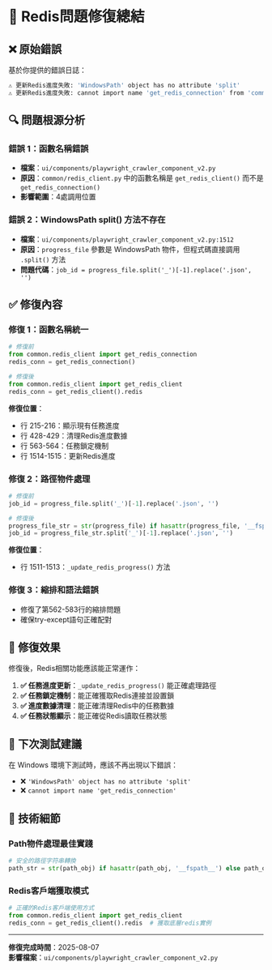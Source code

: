 # 🔧 Redis問題修復總結

## ❌ **原始錯誤**

基於你提供的錯誤日誌：

```bash
⚠️ 更新Redis進度失敗: 'WindowsPath' object has no attribute 'split'
⚠️ 更新Redis進度失敗: cannot import name 'get_redis_connection' from 'common.redis_client'
```

## 🔍 **問題根源分析**

### **錯誤 1：函數名稱錯誤**
- **檔案**：`ui/components/playwright_crawler_component_v2.py`
- **原因**：`common/redis_client.py` 中的函數名稱是 `get_redis_client()` 而不是 `get_redis_connection()`
- **影響範圍**：4處調用位置

### **錯誤 2：WindowsPath split() 方法不存在**
- **檔案**：`ui/components/playwright_crawler_component_v2.py:1512`
- **原因**：`progress_file` 參數是 WindowsPath 物件，但程式碼直接調用 `.split()` 方法
- **問題代碼**：`job_id = progress_file.split('_')[-1].replace('.json', '')`

## ✅ **修復內容**

### **修復 1：函數名稱統一**
```python
# 修復前
from common.redis_client import get_redis_connection
redis_conn = get_redis_connection()

# 修復後  
from common.redis_client import get_redis_client
redis_conn = get_redis_client().redis
```

**修復位置**：
- 行 215-216：顯示現有任務進度
- 行 428-429：清理Redis進度數據
- 行 563-564：任務鎖定機制
- 行 1514-1515：更新Redis進度

### **修復 2：路徑物件處理**
```python
# 修復前
job_id = progress_file.split('_')[-1].replace('.json', '')

# 修復後
progress_file_str = str(progress_file) if hasattr(progress_file, '__fspath__') else progress_file
job_id = progress_file_str.split('_')[-1].replace('.json', '')
```

**修復位置**：
- 行 1511-1513：`_update_redis_progress()` 方法

### **修復 3：縮排和語法錯誤**
- 修復了第562-583行的縮排問題
- 確保try-except語句正確配對

## 🎯 **修復效果**

修復後，Redis相關功能應該能正常運作：

1. **✅ 任務進度更新**：`_update_redis_progress()` 能正確處理路徑
2. **✅ 任務鎖定機制**：能正確獲取Redis連接並設置鎖
3. **✅ 進度數據清理**：能正確清理Redis中的任務數據
4. **✅ 任務狀態顯示**：能正確從Redis讀取任務狀態

## 🚀 **下次測試建議**

在 Windows 環境下測試時，應該不再出現以下錯誤：
- ❌ `'WindowsPath' object has no attribute 'split'`
- ❌ `cannot import name 'get_redis_connection'`

## 📝 **技術細節**

### **Path物件處理最佳實踐**
```python
# 安全的路徑字符串轉換
path_str = str(path_obj) if hasattr(path_obj, '__fspath__') else path_obj
```

### **Redis客戶端獲取模式**
```python
# 正確的Redis客戶端使用方式
from common.redis_client import get_redis_client
redis_conn = get_redis_client().redis  # 獲取底層redis實例
```

---

**修復完成時間**：2025-08-07  
**影響檔案**：`ui/components/playwright_crawler_component_v2.py`
